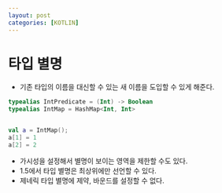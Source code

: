 ```yaml
---
layout: post
categories: [KOTLIN]
---
```



# 타입 별명

- 기존 타입의 이름을 대신할 수 있는 새 이름을 도입할 수 있게 해준다.

```kotlin
typealias IntPredicate = (Int) -> Boolean
typealias IntMap = HashMap<Int, Int>


val a = IntMap();
a[1] = 1
a[2] = 2
```
- 가시성을 설정해서 별명이 보이는 영역을 제한할 수도 있다.
- 1.5에서 타입 별명은 최상위에만 선언할 수 있다.
- 제네릭 타입 별명에 제약, 바운드를 설정할 수 없다.